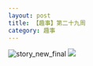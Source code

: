 ```yaml
---
layout: post
title: 【趣事】第二十九周
category: 趣事
---
```

![story_new_final](http://s1r3itzmh.hd-bkt.clouddn.com/img/story_new_final_0322.png)
![](http://s1r2k4uc5.hd-bkt.clouddn.com/img/funny-220717-1.jpg)

  




